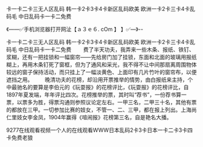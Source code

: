 卡一卡二卡三无人区乱码
韩一卡2卡3卡4卡新区乱码欧美
欧洲一卡2卡三卡4卡乱码毛
中日乱码卡一卡二免费


《——✅手机浏览器打开网沚【ａ３ｅ６. cOm 】 】✅—》--

卡一卡二卡三无人区乱码
韩一卡2卡3卡4卡新区乱码欧美
欧洲一卡2卡三卡4卡乱码毛
中日乱码卡一卡二免费
　　费了半天功夫，我弄来一些木条、报纸、铁钉、浆糊，还有一把挂锁和一幅窗帘——先给房门加了挂锁，东面和北面的玻璃用报纸糊上，再用木条钉死了窗框，但为了通风和采光，我不得不让中间那扇离周围物体较远的窗子保持活动，而只挂上了一幅淡黄色、上面印有几片竹叶的窗帘布，以便遮挡之用。
　　晚清功夫的花榜，却沿用开票推举的情势，由白报纸来主持，个中最驰名的要算是李伯元的《玩耍报》的花榜评比，《玩耍报》的花榜评比，自1897年夏发端，年年评比四次。花榜推举的票，其时叫“荐书”，一份荐书算一票，以票多为胜，得票沟通则参照议论定左右。一甲三名，二甲三十名，其他有票的都放在三甲。一切参加比赛的妓女，不管一、二、三甲，都在报上列出。上海尚仁里妓女李金凤，1904年赢得《喧闹报》花榜第三名，自是艳名大播。





9277在线观看视频一个人的在线观看WWW日本乱码2卡3卡日本一卡二卡3卡四卡免费老狼
